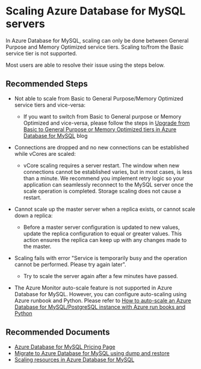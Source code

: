 <properties
    pageTitle="Scaling Azure Database for MySQL servers"
    description="Scaling Azure Database for MySQL servers"
    service="microsoft.dbformysql"
    resource="servers"
    authors="ambhatna"
    ms.author="ambhatna"
    displayOrder="180"
    selfHelpType="generic"
    supportTopicIds="32640086"
    resourceTags="servers, databases"
    productPesIds="16221"
    cloudEnvironments="public"
    articleId="d980b014-1500-4f79-a025-03717b4576da"
/>

# Scaling Azure Database for MySQL servers

In Azure Database for MySQL, scaling can only be done between General Purpose and Memory Optimized service tiers. Scaling to/from the Basic service tier is not supported.

Most users are able to resolve their issue using the steps below.

## **Recommended Steps**

* Not able to scale from Basic to General Purpose/Memory Optimized service tiers and vice-versa:

    * If you want to switch from Basic to General purpose or Memory Optimized and vice-versa, please follow the steps in [Upgrade from Basic to General Purpose or Memory Optimized tiers in Azure Database for MySQL](https://techcommunity.microsoft.com/t5/Azure-Database-for-MySQL/Upgrade-from-Basic-to-General-Purpose-or-Memory-Optimized-tiers/ba-p/830404) blog

* Connections are dropped and no new connections can be established while vCores are scaled:

    * vCore scaling requires a server restart. The window when new connections cannot be established varies, but in most cases, is less than a minute. We recommend you implement retry logic so your application can seamlessly reconnect to the MySQL server once the scale operation is completed. Storage scaling does not cause a restart.

* Cannot scale up the master server when a replica exists, or cannot scale down a replica:

    * Before a master server configuration is updated to new values, update the replica configuration to equal or greater values. This action ensures the replica can keep up with any changes made to the master.

* Scaling fails with error "Service is temporarily busy and the operation cannot be performed. Please try again later".

    * Try to scale the server again after a few minutes have passed.

* The Azure Monitor auto-scale feature is not supported in Azure Database for MySQL. However, you can configure auto-scaling using Azure runbook and Python. Please refer to [How to auto-scale an Azure Database for MySQL/PostgreSQL instance with Azure run books and Python](https://techcommunity.microsoft.com/t5/Azure-Database-Support-Blog/How-to-auto-scale-an-Azure-Database-for-MySQL-PostgreSQL/ba-p/369177)

## **Recommended Documents**

* [Azure Database for MySQL Pricing Page](https://azure.microsoft.com/pricing/details/mysql/)<br>
* [Migrate to Azure Database for MySQL using dump and restore](https://docs.microsoft.com/azure/mysql/concepts-migrate-dump-restore/)
* [Scaling resources in Azure Database for MySQL](https://docs.microsoft.com/azure/mysql/concepts-pricing-tiers#scale-resources/)
